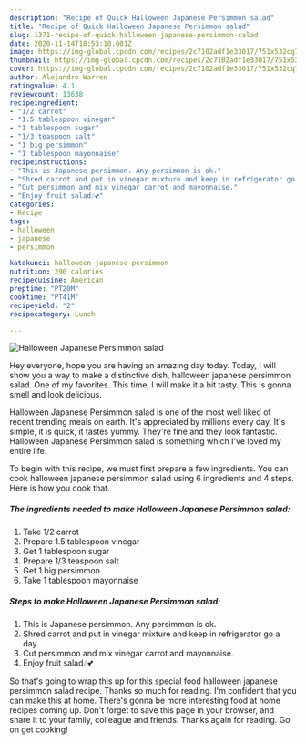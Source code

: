 ```yaml
---
description: "Recipe of Quick Halloween Japanese Persimmon salad"
title: "Recipe of Quick Halloween Japanese Persimmon salad"
slug: 1371-recipe-of-quick-halloween-japanese-persimmon-salad
date: 2020-11-14T18:53:10.001Z
image: https://img-global.cpcdn.com/recipes/2c7102adf1e33017/751x532cq70/halloween-japanese-persimmon-salad-recipe-main-photo.jpg
thumbnail: https://img-global.cpcdn.com/recipes/2c7102adf1e33017/751x532cq70/halloween-japanese-persimmon-salad-recipe-main-photo.jpg
cover: https://img-global.cpcdn.com/recipes/2c7102adf1e33017/751x532cq70/halloween-japanese-persimmon-salad-recipe-main-photo.jpg
author: Alejandro Warren
ratingvalue: 4.1
reviewcount: 13638
recipeingredient:
- "1/2 carrot"
- "1.5 tablespoon vinegar"
- "1 tablespoon sugar"
- "1/3 teaspoon salt"
- "1 big persimmon"
- "1 tablespoon mayonnaise"
recipeinstructions:
- "This is Japanese persimmon. Any persimmon is ok."
- "Shred carrot and put in vinegar mixture and keep in refrigerator go a day."
- "Cut persimmon and mix vinegar carrot and mayonnaise."
- "Enjoy fruit salad🎶💕"
categories:
- Recipe
tags:
- halloween
- japanese
- persimmon

katakunci: halloween japanese persimmon 
nutrition: 290 calories
recipecuisine: American
preptime: "PT20M"
cooktime: "PT41M"
recipeyield: "2"
recipecategory: Lunch

---
```



![Halloween Japanese Persimmon salad](https://img-global.cpcdn.com/recipes/2c7102adf1e33017/751x532cq70/halloween-japanese-persimmon-salad-recipe-main-photo.jpg)

Hey everyone, hope you are having an amazing day today. Today, I will show you a way to make a distinctive dish, halloween japanese persimmon salad. One of my favorites. This time, I will make it a bit tasty. This is gonna smell and look delicious.

Halloween Japanese Persimmon salad is one of the most well liked of recent trending meals on earth. It's appreciated by millions every day. It's simple, it is quick, it tastes yummy. They're fine and they look fantastic. Halloween Japanese Persimmon salad is something which I've loved my entire life.




To begin with this recipe, we must first prepare a few ingredients. You can cook halloween japanese persimmon salad using 6 ingredients and 4 steps. Here is how you cook that.

<!--inarticleads1-->

##### The ingredients needed to make Halloween Japanese Persimmon salad:

1. Take 1/2 carrot
1. Prepare 1.5 tablespoon vinegar
1. Get 1 tablespoon sugar
1. Prepare 1/3 teaspoon salt
1. Get 1 big persimmon
1. Take 1 tablespoon mayonnaise




<!--inarticleads2-->

##### Steps to make Halloween Japanese Persimmon salad:

1. This is Japanese persimmon. Any persimmon is ok.
1. Shred carrot and put in vinegar mixture and keep in refrigerator go a day.
1. Cut persimmon and mix vinegar carrot and mayonnaise.
1. Enjoy fruit salad🎶💕




So that's going to wrap this up for this special food halloween japanese persimmon salad recipe. Thanks so much for reading. I'm confident that you can make this at home. There's gonna be more interesting food at home recipes coming up. Don't forget to save this page in your browser, and share it to your family, colleague and friends. Thanks again for reading. Go on get cooking!
